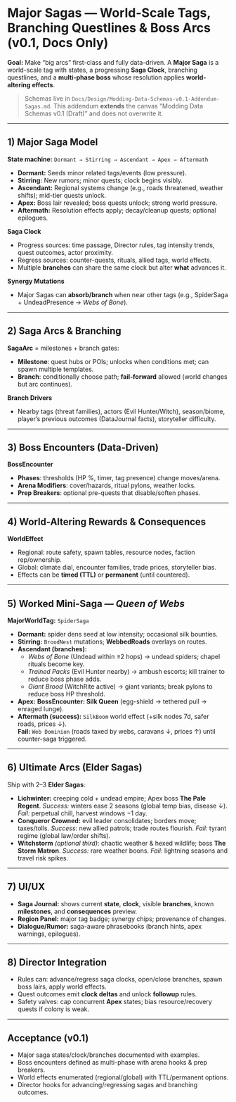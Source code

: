 # Major Sagas — World-Scale Tags, Branching Questlines & Boss Arcs (v0.1, Docs Only)

**Goal:** Make “big arcs” first-class and fully data-driven. A **Major Saga** is a world-scale tag with states, a progressing **Saga Clock**, branching questlines, and a **multi-phase boss** whose resolution applies **world-altering effects**.

> Schemas live in `Docs/Design/Modding-Data-Schemas-v0.1-Addendum-Sagas.md`. This addendum **extends** the canvas “Modding Data Schemas v0.1 (Draft)” and does not overwrite it.

---

## 1) Major Saga Model

**State machine:** `Dormant → Stirring → Ascendant → Apex → Aftermath`

- **Dormant:** Seeds minor related tags/events (low pressure).
- **Stirring:** New rumors; minor quests; clock begins visibly.
- **Ascendant:** Regional systems change (e.g., roads threatened, weather shifts); mid-tier quests unlock.
- **Apex:** Boss lair revealed; boss quests unlock; strong world pressure.
- **Aftermath:** Resolution effects apply; decay/cleanup quests; optional epilogues.

**Saga Clock**
- Progress sources: time passage, Director rules, tag intensity trends, quest outcomes, actor proximity.
- Regress sources: counter-quests, rituals, allied tags, world effects.
- Multiple **branches** can share the same clock but alter **what** advances it.

**Synergy Mutations**
- Major Sagas can **absorb/branch** when near other tags (e.g., SpiderSaga + UndeadPresence → *Webs of Bone*).

---

## 2) Saga Arcs & Branching

**SagaArc** = milestones + branch gates:
- **Milestone**: quest hubs or POIs; unlocks when conditions met; can spawn multiple templates.
- **Branch**: conditionally choose path; **fail-forward** allowed (world changes but arc continues).

**Branch Drivers**
- Nearby tags (threat families), actors (Evil Hunter/Witch), season/biome, player’s previous outcomes (DataJournal facts), storyteller difficulty.

---

## 3) Boss Encounters (Data-Driven)

**BossEncounter**
- **Phases**: thresholds (HP %, timer, tag presence) change moves/arena.
- **Arena Modifiers**: cover/hazards, ritual pylons, weather locks.
- **Prep Breakers**: optional pre-quests that disable/soften phases.

---

## 4) World-Altering Rewards & Consequences

**WorldEffect**
- Regional: route safety, spawn tables, resource nodes, faction rep/ownership.
- Global: climate dial, encounter families, trade prices, storyteller bias.
- Effects can be **timed (TTL)** or **permanent** (until countered).

---

## 5) Worked Mini-Saga — *Queen of Webs*

**MajorWorldTag:** `SpiderSaga`
- **Dormant:** spider dens seed at low intensity; occasional silk bounties.
- **Stirring:** `BroodNest` mutations; **WebbedRoads** overlays on routes.
- **Ascendant (branches):**
  - *Webs of Bone* (Undead within ≤2 hops) → undead spiders; chapel rituals become key.
  - *Trained Packs* (Evil Hunter nearby) → ambush escorts; kill trainer to reduce boss phase adds.
  - *Giant Brood* (WitchRite active) → giant variants; break pylons to reduce boss HP threshold.
- **Apex:** **BossEncounter: Silk Queen** (egg-shield → tethered pull → enraged lunge).
- **Aftermath (success):** `SilkBoom` world effect (+silk nodes 7d, safer roads, prices ↓).  
  **Fail:** `Web Dominion` (roads taxed by webs, caravans ↓, prices ↑) until counter-saga triggered.

---

## 6) Ultimate Arcs (Elder Sagas)

Ship with 2–3 **Elder Sagas**:
- **Lichwinter:** creeping cold + undead empire; Apex boss **The Pale Regent**. *Success:* winters ease 2 seasons (global temp bias, disease ↓). *Fail:* perpetual chill, harvest windows −1 day.
- **Conqueror Crowned:** evil leader consolidates; borders move; taxes/tolls. *Success:* new allied patrols; trade routes flourish. *Fail:* tyrant regime (global law/order shifts).
- **Witchstorm** *(optional third)*: chaotic weather & hexed wildlife; boss **The Storm Matron**. *Success:* rare weather boons. *Fail:* lightning seasons and travel risk spikes.

---

## 7) UI/UX

- **Saga Journal:** shows current **state**, **clock**, visible **branches**, known **milestones**, and **consequences** preview.
- **Region Panel:** major tag badge; synergy chips; provenance of changes.
- **Dialogue/Rumor:** saga-aware phrasebooks (branch hints, apex warnings, epilogues).

---

## 8) Director Integration

- Rules can: advance/regress saga clocks, open/close branches, spawn boss lairs, apply world effects.
- Quest outcomes emit **clock deltas** and unlock **followup** rules.
- Safety valves: cap concurrent **Apex** states; bias resource/recovery quests if colony is weak.

---

## Acceptance (v0.1)

- Major saga states/clock/branches documented with examples.
- Boss encounters defined as multi-phase with arena hooks & prep breakers.
- World effects enumerated (regional/global) with TTL/permanent options.
- Director hooks for advancing/regressing sagas and branching outcomes.
